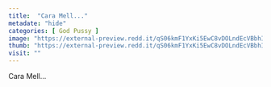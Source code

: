 ```yaml
---
title:  "Cara Mell..."
metadate: "hide"
categories: [ God Pussy ]
image: "https://external-preview.redd.it/qS06kmF1YxKi5EwC8vDOLndEcVBbhIhYjjC2Dumyyw8.jpg?auto=webp&s=d481cba16a483b305fd9f86206ac37fcf123ca5e"
thumb: "https://external-preview.redd.it/qS06kmF1YxKi5EwC8vDOLndEcVBbhIhYjjC2Dumyyw8.jpg?width=1080&crop=smart&auto=webp&s=7d78f981b536985c15ec17ac65ada010d87cbef3"
visit: ""
---
```

Cara Mell...
